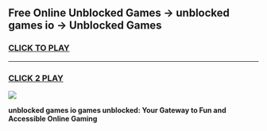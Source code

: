 
## Free Online Unblocked Games → unblocked games io → Unblocked Games
<h3>
<a href="https://premium.freeplayer.one?title=unblocked_games_io&ref=21F">CLICK TO PLAY</a></h3>
<hr>

<h3>
<a href="https://premium.freeplayer.one?title=unblocked_games_io&ref=21F">CLICK 2 PLAY</a>
  
</h3>

<a href="https://premium.freeplayer.one?title=unblocked_games_io&ref=21F/"><img src="https://clearcache.store/games.png"></a>


**unblocked games io games unblocked: Your Gateway to Fun and Accessible Online Gaming**
